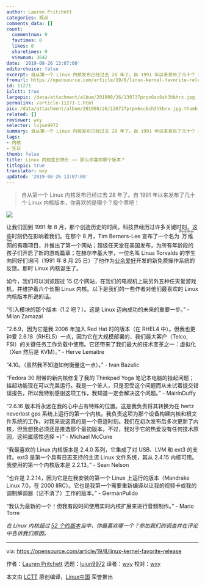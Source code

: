 ```yaml
---
author: Lauren Pritchett
categories: 观点
comments_data: []
count:
  commentnum: 0
  favtimes: 0
  likes: 0
  sharetimes: 0
  viewnum: 3642
date: '2019-08-26 13:07:00'
editorchoice: false
excerpt: 自从第一个 Linux 内核发布已经过去 28 年了。自 1991 年以来发布了几十个 Linux 内核版本，你喜欢的是哪个？投个票吧！
fromurl: https://opensource.com/article/19/8/linux-kernel-favorite-release
id: 11271
islctt: true
largepic: /data/attachment/album/201908/26/130737prpx6sc6sh3hkhrx.jpg
permalink: /article-11271-1.html
pic: /data/attachment/album/201908/26/130737prpx6sc6sh3hkhrx.jpg.thumb.jpg
related: []
reviewer: wxy
selector: lujun9972
summary: 自从第一个 Linux 内核发布已经过去 28 年了。自 1991 年以来发布了几十个 Linux 内核版本，你喜欢的是哪个？投个票吧！
tags:
- 内核
- 生日
thumb: false
title: Linux 内核生日快乐 —— 那么你喜欢哪个版本？
titlepic: true
translator: wxy
updated: '2019-08-26 13:07:00'
---
```



> 
> 自从第一个 Linux 内核发布已经过去 28 年了。自 1991 年以来发布了几十个 Linux 内核版本，你喜欢的是哪个？投个票吧！
> 
> 
> 


![](/data/attachment/album/201908/26/130737prpx6sc6sh3hkhrx.jpg)


让我们回到 1991 年 8 月，那个创造历史的时间。科技界经历过许多关键时刻，这些时刻仍在影响着我们。在那个 8 月，Tim Berners-Lee 宣布了一个名为<ruby> 万维网 <rt>  World Wide Web </rt></ruby>的有趣项目，并推出了第一个网站；超级任天堂在美国发布，为所有年龄段的孩子们开启了新的游戏篇章；在赫尔辛基大学，一位名叫 Linus Torvalds 的学生向同好们询问（1991 年 8 月 25 日）了他作为[业余爱好](http://lkml.iu.edu/hypermail/linux/kernel/1908.3/00457.html)开发的新免费操作系统的反馈。那时 Linux 内核诞生了。


如今，我们可以浏览超过 15 亿个网站，在我们的电视机上玩另外五种任天堂游戏机，并维护着六个长期 Linux 内核。以下是我们的一些作者对他们最喜欢的 Linux 内核版本所说的话。


“引入模块的那个版本（1.2 吧？）。这是 Linux 迈向成功的未来的重要一步。” - Milan Zamazal


“2.6.9，因为它是我 2006 年加入 Red Hat 时的版本（在 RHEL4 中）。但我也更钟爱 2.6.18（RHEL5）一点，因为它在大规模部署的、我们最大客户（Telco, FSI）的关键任务工作负载中使用。它还带来了我们最大的技术变革之一：虚拟化（Xen 然后是 KVM）。” - Herve Lemaitre


“4.10。（虽然我不知道如何衡量这一点）。” - Ivan Bazulic


“Fedora 30 附带的新内核修复了我的 Thinkpad Yoga 笔记本电脑的挂起问题；挂起功能现在可以完美运行。我是一个笨人，只是忍受这个问题而从未试着提交错误报告，所以我特别感谢这项工作，我知道一定会解决这个问题。” - MáirínDuffy


“2.6.16 版本将永远在我的心中占有特殊的位置。这是我负责将其转换为在 hertz neverlost gps 系统上运行的第一个内核。我负责这项为那个设备构建内核和根文件系统的工作，对我来说这真的是一个奇迹时刻。我们在初次发布后多次更新了内核，但我想我必须还是推选那个最初版本，不过，我对于它的热爱没有任何技术原因，这纯属感性选择 =）” - Michael McCune


“我最喜欢的 Linux 内核版本是 2.4.0 系列，它集成了对 USB、LVM 和 ext3 的支持。ext3 是第一个具有日志支持的主流 Linux 文件系统，其从 2.4.15 内核可用。我使用的第一个内核版本是 2.2.13。” - Sean Nelson


“也许是 2.2.14，因为它是在我安装的第一个 Linux 上运行的版本（Mandrake Linux 7.0，在 2000 IIRC）。它也是我第一个需要重新编译以让我的视频卡或我的调制解调器（记不清了）工作的版本。” - GermánPulido


“我认为最新的一个！但我有段时间使用实时内核扩展来进行音频制作。” - Mario Torre


*在 Linux 内核超过 [52 个的版本](http://phb-crystal-ball.org/)当中，你最喜欢哪一个？参加我们的调查并在评论中告诉我们原因。*




---


via: <https://opensource.com/article/19/8/linux-kernel-favorite-release>


作者：[Lauren Pritchett](https://opensource.com/users/lauren-pritchetthttps://opensource.com/users/sethhttps://opensource.com/users/luis-ibanezhttps://opensource.com/users/mhayden) 选题：[lujun9972](https://github.com/lujun9972) 译者：[wxy](https://github.com/wxy) 校对：[wxy](https://github.com/wxy)


本文由 [LCTT](https://github.com/LCTT/TranslateProject) 原创编译，[Linux中国](https://linux.cn/) 荣誉推出